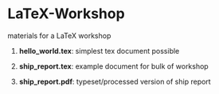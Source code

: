 # LaTeX-Workshop
materials for a LaTeX workshop

1. **hello_world.tex**: simplest tex document possible

2. **ship_report.tex**: example document for bulk of workshop

3. **ship_report.pdf**: typeset/processed version of ship report
